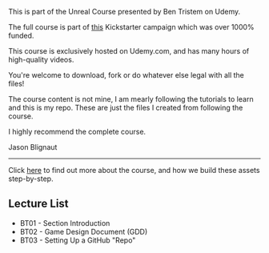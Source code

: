 This is part of the Unreal Course presented by Ben Tristem on Udemy.

The full course is part of [this](https://www.kickstarter.com/projects/bentristem/learn-to-make-video-games-unreal-developer-course) Kickstarter campaign which was over 1000% funded.

This course is exclusively hosted on Udemy.com, and has many hours of high-quality videos.

You're welcome to download, fork or do whatever else legal with all the files!

The course content is not mine, I am mearly following the tutorials to learn and this is my repo. These are just the files I created from following the course.

I highly recommend the complete course.

Jason Blignaut

---
Click [here](https://www.udemy.com/unrealcourse?couponCode=GitHubSpecial) to find out more about the course, and how we build these assets step-by-step.

## Lecture List
* BT01 - Section Introduction
* BT02 - Game Design Document (GDD)
* BT03 - Setting Up a GitHub "Repo"
